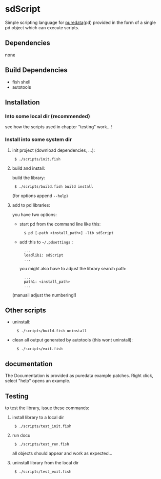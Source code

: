 # sdScript

Simple scripting language for [puredata](https://puredata.info/)(pd) provided in the form of a single pd object which can execute scripts.

## Dependencies

none

## Build Dependencies

- fish shell
- autotools

## Installation

### Into some local dir (recommended)

see how the scripts used in chapter "testing" work...!

### Install into some system dir

1. init project (download dependencies, ...):

		$ ./scripts/init.fish

2. build and install:

	build the library:

		$ ./scripts/build.fish build install

	(for options append `--help`)

3. add to pd libraries:

	you have two options:

	- start pd from the command line like this:

			$ pd [-path <install_path>] -lib sdScript

	- add this to `~/.pdsettings` :

			...
			loadlib1: sdScript
			...

		you might also have to adjust the library search path:

			...
			path1: <install_path>
			...

	(manuall adjust the numbering!)

## Other scripts

- uninstall:

		$ ./scripts/build.fish uninstall

- clean all output generated by autotools (this wont uninstall):

		$ ./scripts/exit.fish

## documentation

The Documentation is provided as puredata example patches.
Right click, select "help" opens an example.

## Testing

to test the library, issue these commands:

1. install library to a local dir

		$ ./scripts/test_init.fish

2. run docu

		$ ./scripts/test_run.fish

	all objects should appear and work as expected...

3. uninstall library from the local dir

		$ ./scripts/test_exit.fish
